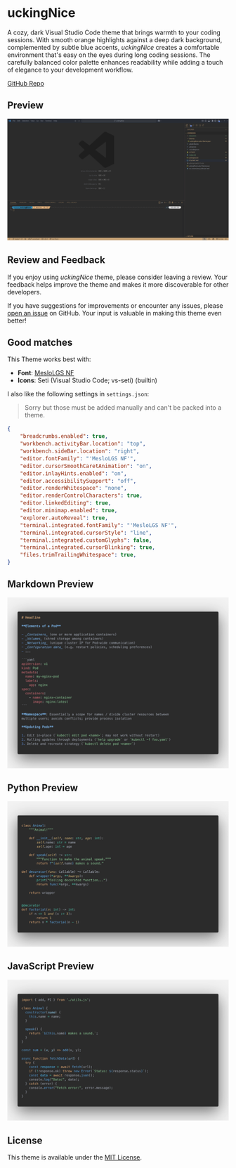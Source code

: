# uckingNice

A cozy, dark Visual Studio Code theme that brings warmth to your coding
sessions. With smooth orange highlights against a deep dark background,
complemented by subtle blue accents, _uckingNice_ creates a comfortable
environment that's easy on the eyes during long coding sessions. The carefully
balanced color palette enhances readability while adding a touch of elegance to
your development workflow.

[GitHub Repo](https://github.com/btschwertfeger/uckingNice)

## Preview

![VSCode Preview](./resources/vscodePreview.png)


## Review and Feedback

If you enjoy using _uckingNice_ theme, please consider leaving a review. Your
feedback helps improve the theme and makes it more discoverable for other
developers.

If you have suggestions for improvements or encounter any issues, please [open
an issue](https://github.com/btschwertfeger/uckingNice/issues) on GitHub. Your
input is valuable in making this theme even better!

## Good matches

This Theme works best with:

- **Font**: [MesloLGS NF](https://github.com/romkatv/powerlevel10k-media/tree/master)
- **Icons**: Seti (Visual Studio Code; vs-seti) (builtin)

I also like the following settings in `settings.json`:

> Sorry but those must be added manually and can't be packed into a theme.

```json
{
    "breadcrumbs.enabled": true,
    "workbench.activityBar.location": "top",
    "workbench.sideBar.location": "right",
    "editor.fontFamily": "'MesloLGS NF'",
    "editor.cursorSmoothCaretAnimation": "on",
    "editor.inlayHints.enabled": "on",
    "editor.accessibilitySupport": "off",
    "editor.renderWhitespace": "none",
    "editor.renderControlCharacters": true,
    "editor.linkedEditing": true,
    "editor.minimap.enabled": true,
    "explorer.autoReveal": true,
    "terminal.integrated.fontFamily": "'MesloLGS NF'",
    "terminal.integrated.cursorStyle": "line",
    "terminal.integrated.customGlyphs": false,
    "terminal.integrated.cursorBlinking": true,
    "files.trimTrailingWhitespace": true,
}
```

## Markdown Preview

![Markdown Preview](./resources/MDPreview.png)

## Python Preview

![Python Preview](./resources/PythonPreview.png)

## JavaScript Preview

![JavaScript Preview](./resources/JSPreview.png)

## License

This theme is available under the [MIT License](LICENSE).
